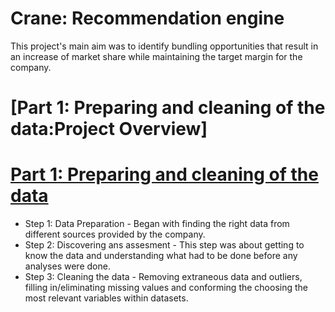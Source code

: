 # Crane: Recommendation engine
This project's main aim was to identify bundling opportunities that result in an increase of market share while maintaining the target margin for the company.

# [Part 1: Preparing and cleaning of the data:Project Overview]
# [Part 1: Preparing and cleaning of the data](https://tuchisanalyst.github.io/Crane-Recommendation-engine/)
* Step 1: Data Preparation - Began with finding the right data from different sources provided by the company.
* Step 2: Discovering ans assesment - This step was about getting to know the data and understanding what had to be done before any analyses were done.
* Step 3: Cleaning the data - Removing extraneous data and outliers, filling in/eliminating missing values and conforming the choosing the most relevant variables within datasets.
